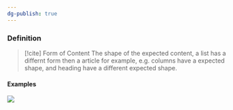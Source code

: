 ```yaml
---
dg-publish: true
---
```


### Definition
>[!cite] Form of Content
>The shape of the expected content, a list has a differnt form then a article for example, e.g. columns have a expected shape, and heading have a different expected shape.

#### Examples
![](https://www.thecomputingteacher.com/ait/images/form-of-content.png)
